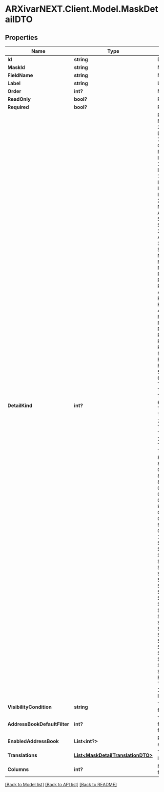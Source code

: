 # ARXivarNEXT.Client.Model.MaskDetailDTO
## Properties

Name | Type | Description | Notes
------------ | ------------- | ------------- | -------------
**Id** | **string** | Detail Identifier | [optional] 
**MaskId** | **string** | Mask Identifier | [optional] 
**FieldName** | **string** | Name of the field. | [optional] 
**Label** | **string** | Label | [optional] 
**Order** | **int?** | Mask detail order | [optional] 
**ReadOnly** | **bool?** | Read Only | [optional] 
**Required** | **bool?** | Required | [optional] 
**DetailKind** | **int?** | Possible values:  0: NonImpostato  1: From  2: To  3: Cc  4: Aoo  5: DocumentType  6: DataDoc  7: Numero  8: Oggetto  9: Origine  10: Stato  11: Pratiche  12: Scadenza  13: Importante  14: AbilitaWeb  15: AvviaWorkFlow  16: InviaPerFax  17: InviaPerMail  18: AllegaATaskAttivo  19: InserisciInAssociazione  20: InserisciInFascicolo  21: InserisciInRelazioneManuale  22: GestisciRevisioni  23: Note  24: Allegati  25: Aggiuntivo  26: File  27: Scanner  28: Barcode  29: SicurezzaSingoloDocumento  30: ExternalId  31: AllegaMemo  32: Senders  33: AvviaCollaboration  34: ScansioneImmediata  35: NegaCommuta  36: From_Cap  37: From_Cell  38: From_Codfis  39: From_Codice  40: From_Contatti  41: From_Email  42: From_Fax  43: From_Faxnome  44: From_Indirizzo  45: From_Localita  46: From_Mail  47: From_Mansione  48: From_Nazione  49: From_Partiva  50: From_Provincia  51: From_Reparto  52: From_Riferimento  53: From_Tel  54: From_Telnome  55: From_Ufficio  56: From_Valore  57: From_Abitazione  58: To_Cap  59: To_Cell  60: To_Codfis  61: To_Codice  62: To_Contatti  63: To_Email  64: To_Fax  65: To_Faxnome  66: To_Indirizzo  67: To_Localita  68: To_Mail  69: To_Mansione  70: To_Nazione  71: To_Partiva  72: To_Provincia  73: To_Reparto  74: To_Riferimento  75: To_Tel  76: To_Telnome  77: To_Ufficio  78: To_Valore  79: To_Abitazione  80: Cc_Cap  81: Cc_Cell  82: Cc_Codfis  83: Cc_Codice  84: Cc_Contatti  85: Cc_Email  86: Cc_Fax  87: Cc_Faxnome  88: Cc_Indirizzo  89: Cc_Localita  90: Cc_Mail  91: Cc_Mansione  92: Cc_Nazione  93: Cc_Partiva  94: Cc_Provincia  95: Cc_Reparto  96: Cc_Riferimento  97: Cc_Tel  98: Cc_Telnome  99: Cc_Ufficio  100: Cc_Valore  101: Cc_Abitazione  102: Senders_Cap  103: Senders_Cell  104: Senders_Codfis  105: Senders_Codice  106: Senders_Contatti  107: Senders_Email  108: Senders_Fax  109: Senders_Faxnome  110: Senders_Indirizzo  111: Senders_Localita  112: Senders_Mail  113: Senders_Mansione  114: Senders_Nazione  115: Senders_Partiva  116: Senders_Provincia  117: Senders_Reparto  118: Senders_Riferimento  119: Senders_Tel  120: Senders_Telnome  121: Senders_Ufficio  122: Senders_Valore  123: Senders_Abitazione  124: From_Priorita  125: To_Priorita  126: Cc_Priorita  127: Senders_Priorita  128: Instruction  | [optional] 
**VisibilityCondition** | **string** | The visibility condition formula for this mask field | [optional] 
**AddressBookDefaultFilter** | **int?** | The preferred address book for search contacts for this field | [optional] 
**EnabledAddressBook** | **List&lt;int?&gt;** | Possible addressbook for selection for this field | [optional] 
**Translations** | [**List&lt;MaskDetailTranslationDTO&gt;**](MaskDetailTranslationDTO.md) | Translations for the field label | [optional] 
**Columns** | **int?** | Number of display columns for the field | [optional] 

[[Back to Model list]](../README.md#documentation-for-models) [[Back to API list]](../README.md#documentation-for-api-endpoints) [[Back to README]](../README.md)

